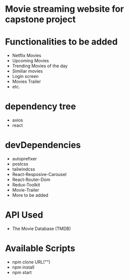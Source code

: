 # Movie streaming website for capstone project

# Functionalities to be added

- Netflix Movies
- Upcoming Movies
- Trending Movies of the day
- Similiar movies
- Login screen
- Movies Trailer
- etc.

# dependency tree

- axios
- react

# devDependencies

- autoprefixer
- postcss
- tailwindcss
- React-Resposive-Carousel
- React-Router-Dom
- Redux-Toolkit
- Movie-Trailer
- More to be added

# API Used

- The Movie Database (TMDB)

# Available Scripts

- npm clone URL("")
- npm install
- npm start
